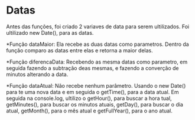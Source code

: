 # Datas

Antes das funções, foi criado 2 variaves de data para serem ultilizados. Foi ultilizado new Date(), para as datas.

*Função dataMaior: Ela recebe as duas datas como parametros. Dentro da função comparo as datas entre elas e retorna a maior delas.

*Função diferencaData: Recebendo as mesma datas como parametro, em seguida fazendo a subtração deas mesmas, e fazendo a converção de minutos alterando a data. 

*Função dataAtual: Não recebe nenhum parâmetro. Usando o new Date() para te uma nova data e em seguida o getTime(), para a data atual. Em seguida na console.log, ultilizo o getHour(), para buscar a hora tual, getMinutes(), para buscar os minutos atuais, getDay(), para buscar o dia atual, getMonth(), para o mês atual e getFullYear(), para o ano atual. 
